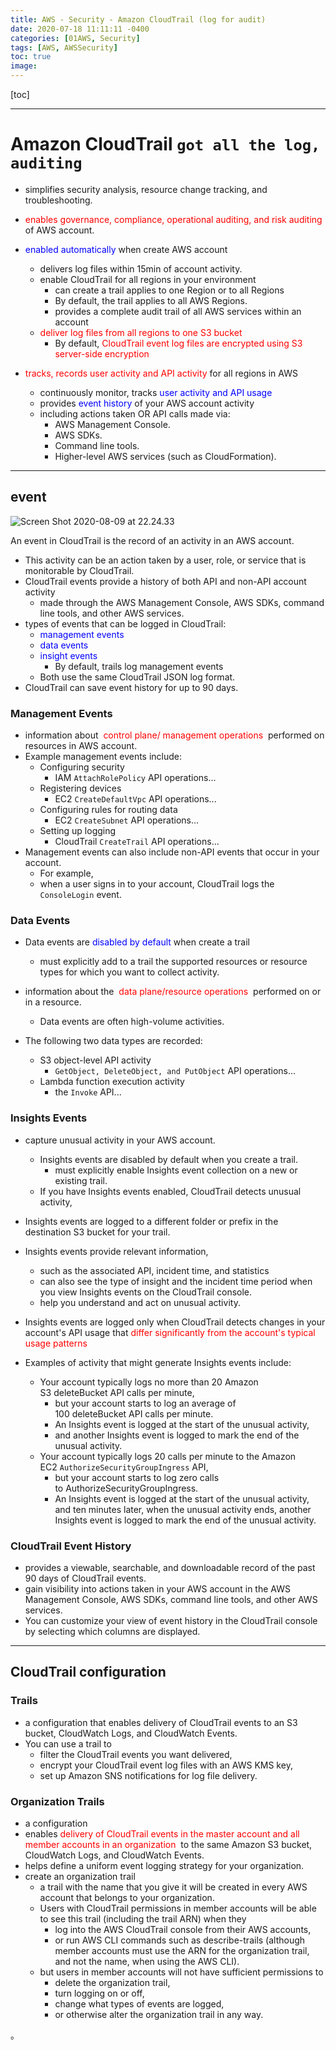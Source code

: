 ```yaml
---
title: AWS - Security - Amazon CloudTrail (log for audit)
date: 2020-07-18 11:11:11 -0400
categories: [01AWS, Security]
tags: [AWS, AWSSecurity]
toc: true
image:
---
```


[toc]

---

# Amazon CloudTrail `got all the log, auditing`

- simplifies security analysis, resource change tracking, and troubleshooting.


- <font color=red> enables governance, compliance, operational auditing, and risk auditing </font> of AWS account.

- <font color=blue> enabled automatically </font> when create AWS account
  - delivers log files within 15min of account activity.
  - enable CloudTrail for all regions in your environment
    - can create a trail applies to one Region or to all Regions
    - By default, the trail applies to all AWS Regions.
    - provides a complete audit trail of all AWS services within an account
  - <font color=red> deliver log files from all regions to one S3 bucket </font>
    - By default, <font color=red> CloudTrail event log files are encrypted using S3 server-side encryption </font>


- <font color=red> tracks, records user activity and API activity </font> for all regions in AWS
  - continuously monitor, tracks <font color=blue> user activity and API usage </font>
  - provides <font color=blue> event history </font> of your AWS account activity
  - including actions taken OR API calls made via:
    - AWS Management Console.
    - AWS SDKs.
    - Command line tools.
    - Higher-level AWS services (such as CloudFormation).

---

## event

![Screen Shot 2020-08-09 at 22.24.33](https://i.imgur.com/R2zwpkX.png)

An event in CloudTrail is the record of an activity in an AWS account.

- This activity can be an action taken by a user, role, or service that is monitorable by CloudTrail.
- CloudTrail events provide a history of both API and non-API account activity
  - made through the AWS Management Console, AWS SDKs, command line tools, and other AWS services.
- types of events that can be logged in CloudTrail:
  - <font color=blue> management events </font>
  - <font color=blue> data events </font>
  - <font color=blue> insight events </font>
    - By default, trails log management events
  - Both use the same CloudTrail JSON log format.
- CloudTrail can save event history for up to 90 days.



### Management Events
- information about <font color=red> control plane/ management operations </font> performed on resources in AWS account.
- Example management events include:
  - Configuring security
    - IAM `AttachRolePolicy` API operations...
  - Registering devices
    - EC2 `CreateDefaultVpc` API operations...
  - Configuring rules for routing data
    - EC2 `CreateSubnet` API operations...
  - Setting up logging
    - CloudTrail `CreateTrail` API operations...
- Management events can also include non-API events that occur in your account.
  - For example,
  - when a user signs in to your account, CloudTrail logs the `ConsoleLogin` event.


### Data Events

- Data events are <font color=blue> disabled by default </font> when create a trail
  - must explicitly add to a trail the supported resources or resource types for which you want to collect activity.

- information about the <font color=red> data plane/resource operations </font> performed on or in a resource.
  - Data events are often high-volume activities.

- The following two data types are recorded:
  - S3 object-level API activity
    - `GetObject, DeleteObject, and PutObject` API operations...
  - Lambda function execution activity
    - the `Invoke` API...



### Insights Events
- capture unusual activity in your AWS account.
  - Insights events are disabled by default when you create a trail.
    - must explicitly enable Insights event collection on a new or existing trail.
  - If you have Insights events enabled, CloudTrail detects unusual activity,
- Insights events are logged to a different folder or prefix in the destination S3 bucket for your trail.

- Insights events provide relevant information,
  - such as the associated API, incident time, and statistics
  - can also see the type of insight and the incident time period when you view Insights events on the CloudTrail console.
  - help you understand and act on unusual activity.

- Insights events are logged only when CloudTrail detects changes in your account's API usage that <font color=red> differ significantly from the account's typical usage patterns </font>

- Examples of activity that might generate Insights events include:
  - Your account typically logs no more than 20 Amazon S3 deleteBucket API calls per minute,
    - but your account starts to log an average of 100 deleteBucket API calls per minute.
    - An Insights event is logged at the start of the unusual activity,
    - and another Insights event is logged to mark the end of the unusual activity.
  - Your account typically logs 20 calls per minute to the Amazon EC2 `AuthorizeSecurityGroupIngress` API,
    - but your account starts to log zero calls to AuthorizeSecurityGroupIngress.
    - An Insights event is logged at the start of the unusual activity, and ten minutes later, when the unusual activity ends, another Insights event is logged to mark the end of the unusual activity.



### CloudTrail Event History
- provides a viewable, searchable, and downloadable record of the past 90 days of CloudTrail events.
- gain visibility into actions taken in your AWS account in the AWS Management Console, AWS SDKs, command line tools, and other AWS services.
- You can customize your view of event history in the CloudTrail console by selecting which columns are displayed.



---

## CloudTrail configuration

### Trails
- a configuration that enables delivery of CloudTrail events to an S3 bucket, CloudWatch Logs, and CloudWatch Events.
- You can use a trail to
  - filter the CloudTrail events you want delivered,
  - encrypt your CloudTrail event log files with an AWS KMS key,
  - set up Amazon SNS notifications for log file delivery.


### Organization Trails
- a configuration
- enables <font color=red> delivery of CloudTrail events in the master account and all member accounts in an organization </font> to the same Amazon S3 bucket, CloudWatch Logs, and CloudWatch Events.
- helps define a uniform event logging strategy for your organization.
- create an organization trail
  - a trail with the name that you give it will be created in every AWS account that belongs to your organization.
  - Users with CloudTrail permissions in member accounts will be able to see this trail (including the trail ARN) when they
    - log into the AWS CloudTrail console from their AWS accounts,
    - or run AWS CLI commands such as describe-trails (although member accounts must use the ARN for the organization trail, and not the name, when using the AWS CLI).
  - but users in member accounts will not have sufficient permissions to
    - delete the organization trail,
    - turn logging on or off,
    - change what types of events are logged,
    - or otherwise alter the organization trail in any way.



















。
